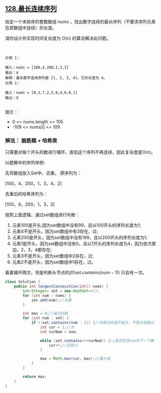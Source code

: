 ## [128.最长连续序列](https://leetcode.cn/problems/longest-consecutive-sequence/description/)

给定一个未排序的整数数组 nums ，找出数字连续的最长序列（不要求序列元素在原数组中连续）的长度。

请你设计并实现时间复杂度为 O(n) 的算法解决此问题。

 
````
示例 1：

输入：nums = [100,4,200,1,3,2]
输出：4
解释：最长数字连续序列是 [1, 2, 3, 4]。它的长度为 4。
示例 2：

输入：nums = [0,3,7,2,5,8,4,6,0,1]
输出：9
 
````
提示：

- 0 <= nums.length <= 105
- -109 <= nums[i] <= 109

### 解法： 脑筋题 + 哈希表
只需要对每个开头的数进行循环，直到这个序列不再连续，因此复杂度是O(n)。 

以题解中的序列举例:

先将数组放入Set中，去重。 原序列为：

[100，4，200，1，3，4，2]

去重后的哈希序列为：

[100，4，200，1，3，2]

按照上面逻辑，通过set数组进行判断：
1. 元素100是开头,因为set数组中没有99，且以100开头的序列长度为1;
2. 元素4不是开头，因为set数组中有3存在，过;
3. 元素200是开头，因为set数组中没有199，且以200开头的序列长度为1;
4. 元素1是开头，因为set数组中没有0，且以1开头的序列长度为4，因为依次累加，2，3，4都存在;
5. 元素3不是开头，因为set数组中2存在，过;
6. 元素2不是开头，因为set数组中1存在，过。

看着循环两次，但是判断头节点的$if(!set.contains(num-1))$ 只会有一次。

````java
class Solution {
    public int longestConsecutive(int[] nums) {
        Set<Integer> set = new HashSet<>();
        for (int num : nums) {
            set.add(num);//去重
        }

        int max = 0;//最大的数
        for (int num : set) {
            if (!set.contains(num - 1)) {//判断当前是不是头，不是头就跳过
                int cur = 1;//头
                int curNum = num;

                while (set.contains(++curNum)) {//是否包含num的下一个数
                    cur++;//包括+1
                }

                max = Math.max(cur, max);//最大值
            }
        }

        return max;
    }
}
````